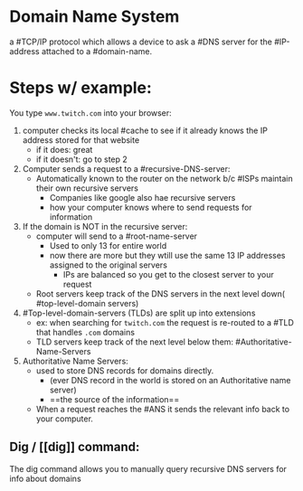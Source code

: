 
# Domain Name System
a #TCP/IP protocol which allows a device to ask a #DNS server for the #IP-address attached to a #domain-name.

# Steps w/ example:
You type `www.twitch.com` into your browser:
1. computer checks its local #cache to see if it already knows the IP address stored for that website
	- if it does: great
	- if it doesn't: go to step 2
2. Computer sends a request to a #recursive-DNS-server:
	- Automatically known to the router on the network b/c #ISPs maintain their own recursive servers
		- Companies like google also hae recursive servers
		- how your computer knows where to send requests for information
3. If the domain is NOT in the recursive server:
	- computer will send to a #root-name-server
		- Used to only 13 for entire world
		- now there are more but they wtill use the same 13 IP addresses assigned to the original servers
			- IPs are balanced so you get to the closest server to your request
	- Root servers keep track of the DNS servers in the next level down( #top-level-domain servers)
4. #Top-level-domain-servers (TLDs) are split up into extensions
	- ex: when searching for `twitch.com` the request is re-routed to a #TLD that handles `.com` domains
	- TLD servers keep track of the next level below them: #Authoritative-Name-Servers
5. Authoritative Name Servers:
	- used to store DNS records for domains directly.
		- (ever DNS record in the world is stored on an Authoritative name server)
		- ==the source of the information==
	- When a request reaches the #ANS it sends the relevant info back to your computer.

## Dig / [[dig]] command:
The dig command allows you to manually query recursive DNS servers for info about domains